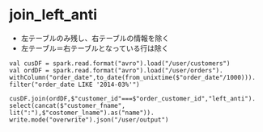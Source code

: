 # join_left_anti


- 左テーブルのみ残し、右テーブルの情報を除く
- 左テーブル＝右テーブルとなっている行は除く

```
val cusDF = spark.read.format("avro").load("/user/customers")
val ordDF = spark.read.format("avro").load("/user/orders").
withColumn("order_date",to_date(from_unixtime($"order_date"/1000))).
filter("order_date LIKE '2014-03%'")

cusDF.join(ordDF,$"customer_id"===$"order_customer_id","left_anti").
select(cancat($"customer_fname", lit(":"),$"costomer_lname").as("name")).
write.mode("overwrite").json("/user/output")

```

